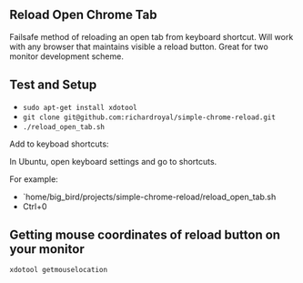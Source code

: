 ## Reload Open Chrome Tab

Failsafe method of reloading an open tab from keyboard shortcut. Will work with any browser that maintains visible a reload button. Great for two monitor development scheme.


## Test and Setup

* `sudo apt-get install xdotool`
* `git clone git@github.com:richardroyal/simple-chrome-reload.git`
* `./reload_open_tab.sh`

Add to keyboad shortcuts:

In Ubuntu, open keyboard settings and go to shortcuts.

For example:
* `home/big_bird/projects/simple-chrome-reload/reload_open_tab.sh
* Ctrl+0


## Getting mouse coordinates of reload button on your monitor

`xdotool getmouselocation`

